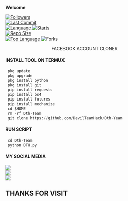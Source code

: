 ____Welcome____


<a href="https://github.com/DevilTeamHack/followers">
<img title="Followers" src="https://img.shields.io/github/followers/HemtKhan?label=Followers&color=green&style=flat-square"></a>

<br>
  <a href="https://github.com/DevilTeamHack/termux-style/stargazers/">
  <a href="https://github.com/DevilTeamHack/Dth-Team">
    <img alt="Last Commit" src="https://img.shields.io/github/last-commit/DevilTeamHack/Dth-Team.svg"/>
  </a>
<br>
  <a href="https://github.com/DevilTeamHack/Dth-Team">
    <img alt="Language" src="https://img.shields.io/github/languages/count/DevilTeamHack/Dth-Team.svg"/>
  </a>
  <a href="https://github.com/DevilTeamHack/Dth-Team">
    <img alt="Starts" src="https://img.shields.io/github/stars/DevilTeamHack/Dth-Team.svg"/>
  </a>
<br>
<a href="https://github.com/DevilTeamHack/Dth-Team">
    <img alt="Repo Size" src="https://img.shields.io/github/repo-size/DevilTeamHack/Dth-Team.svg"/>
  </a>
<br>
<a href="https://github.com/DevilTeamHack/Dth-Team">
    <img alt="Top Language" src="https://img.shields.io/github/languages/top/Sarfraz-Ssb/SSB.svg"/> <a                                                                          >
    <img alt="Forks" src="https://img.shields.io/github/forks/DevilTeamHack/Dth-Team.svg"/>
  </a>
</div>

</br>
<p align="center">
      FACEBOOK ACCOUNT CLONER
</p>

#### INSTALL TOOL ON TERMUX
```python
 pkg update
 pkg upgrade
 pkg install python
 pkg install git
 pip install requests
 pip install bs4
 pip install futures
 pip install mechanize
 cd $HOME
 rm -rf Dth-Team
 git clone https://github.com/DevilTeamHack/Dth-Yeam
```
#### RUN SCRIPT
```python
 cd Dth-Team
 python DTH.py
```


#### MY SOCIAL MEDIA

[![](https://img.shields.io/badge/Github-black?logo=Github&logoColor=red&labelColor=black)](https://github.com/DevilTeamHack) <br>
[![](https://img.shields.io/badge/Facebook-black?logo=Facebook&logoColor=red&labelColor=blue)](https://www.facebook.com.5) <br>
[![](https://img.shields.io/badge/Facebook-black?logo=Facebook&logoColor=yellow&labelColor=red)](https://t.me/Divel_Team_Hack) <br>

<h2> THANKS FOR VISIT <h2\>
